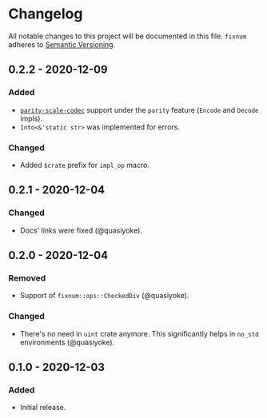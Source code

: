 # Changelog

All notable changes to this project will be documented in this file.
`fixnum` adheres to [Semantic Versioning](https://semver.org/spec/v2.0.0.html).

## 0.2.2 - 2020-12-09
### Added
- [`parity-scale-codec`][parity_scale_codec] support under the `parity` feature
  (`Encode` and `Decode` impls).
- `Into<&'static str>` was implemented for errors.

### Changed
- Added `$crate` prefix for `impl_op` macro.

## 0.2.1 - 2020-12-04
### Changed
- Docs' links were fixed (@quasiyoke).

## 0.2.0 - 2020-12-04
### Removed
- Support of `fixnum::ops::CheckedDiv` (@quasiyoke).

### Changed
- There's no need in `uint` crate anymore. This significantly helps in `no_std` environments (@quasiyoke).

## 0.1.0 - 2020-12-03
### Added
- Initial release.

[parity_scale_codec]: https://docs.rs/parity-scale-codec
